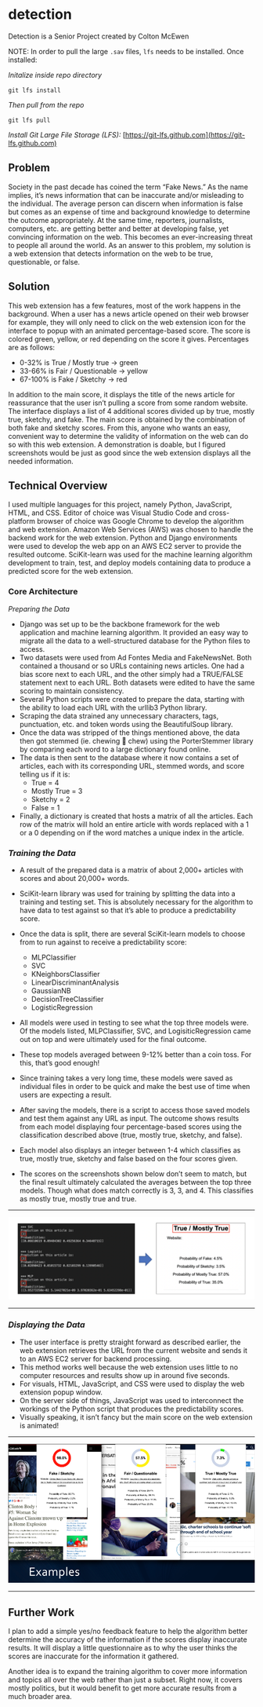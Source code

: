 # detection

Detection is a Senior Project created by Colton McEwen

NOTE: In order to pull the large `.sav` files, `lfs` needs to be installed. Once installed:

*Initalize inside repo directory*
```
git lfs install
```

*Then pull from the repo*
```
git lfs pull
```

*Install Git Large File Storage (LFS):* [https://git-lfs.github.com](https://git-lfs.github.com)

## **Problem**

Society in the past decade has coined the term “Fake News.” As the name implies, it’s news information that can be inaccurate and/or misleading to the individual. The average person can discern when information is false but comes as an expense of time and background knowledge to determine the outcome appropriately. At the same time, reporters, journalists, computers, etc. are getting better and better at developing false, yet convincing information on the web. This becomes an ever-increasing threat to people all around the world. As an answer to this problem, my solution is a web extension that detects information on the web to be true, questionable, or false.

## **Solution**

This web extension has a few features, most of the work happens in the background. When a user has a news article opened on their web browser for example, they will only need to click on the web extension icon for the interface to popup with an animated percentage-based score. The score is colored green, yellow, or red depending on the score it gives. Percentages are as follows:

- 0-32% is True / Mostly true -> green
- 33-66% is Fair / Questionable -> yellow
- 67-100% is Fake / Sketchy -> red

In addition to the main score, it displays the title of the news article for reassurance that the user isn’t pulling a score from some random website. The interface displays a list of 4 additional scores divided up by true, mostly true, sketchy, and fake. The main score is obtained by the combination of both fake and sketchy scores. From this, anyone who wants an easy, convenient way to determine the validity of information on the web can do so with this web extension. A demonstration is doable, but I figured screenshots would be just as good since the web extension displays all the needed information. 

## **Technical Overview**

I used multiple languages for this project, namely Python, JavaScript, HTML, and CSS. Editor of choice was Visual Studio Code and cross-platform browser of choice was Google Chrome to develop the algorithm and web extension. Amazon Web Services (AWS) was chosen to handle the backend work for the web extension. Python and Django environments were used to develop the web app on an AWS EC2 server to provide the resulted outcome. SciKit-learn was used for the machine learning algorithm development to train, test, and deploy models containing data to produce a predicted score for the web extension.

### **Core Architecture**
*Preparing the Data*

- Django was set up to be the backbone framework for the web application and machine learning algorithm. It provided an easy way to migrate all the data to a well-structured database for the Python files to access.
- Two datasets were used from Ad Fontes Media and FakeNewsNet. Both contained a thousand or so URLs containing news articles. One had a bias score next to each URL, and the other simply had a TRUE/FALSE statement next to each URL. Both datasets were edited to have the same scoring to maintain consistency. 
- Several Python scripts were created to prepare the data, starting with the ability to load each URL with the urllib3 Python library.
- Scraping the data strained any unnecessary characters, tags, punctuation, etc. and token words using the BeautifulSoup library.
- Once the data was stripped of the things mentioned above, the data then got stemmed (ie. chewing  chew) using the PorterStemmer library by comparing each word to a large dictionary found online.
- The data is then sent to the database where it now contains a set of articles, each with its corresponding URL, stemmed words, and score telling us if it is:
    - True = 4
    - Mostly True = 3
    - Sketchy = 2
    - False = 1
- Finally, a dictionary is created that hosts a matrix of all the articles. Each row of the matrix will hold an entire article with words replaced with a 1 or a 0 depending on if the word matches a unique index in the article.

### *Training the Data*

- A result of the prepared data is a matrix of about 2,000+ articles with scores and about 20,000+ words.
- SciKit-learn library was used for training by splitting the data into a training and testing set. This is absolutely necessary for the algorithm to have data to test against so that it’s able to produce a predictability score.
- Once the data is split, there are several SciKit-learn models to choose from to run against to receive a predictability score:
    - MLPClassifier
    - SVC
    - KNeighborsClassifier
    - LinearDiscriminantAnalysis
    - GaussianNB
    - DecisionTreeClassifier
    - LogisticRegression

- All models were used in testing to see what the top three models were. Of the models listed, MLPClassifier, SVC, and LogisiticRegression came out on top and were ultimately used for the final outcome.
- These top models averaged between 9-12% better than a coin toss. For this, that’s good enough!
- Since training takes a very long time, these models were saved as individual files in order to be quick and make the best use of time when users are expecting a result.
- After saving the models, there is a script to access those saved models and test them against any URL as input. The outcome shows results from each model displaying four percentage-based scores using the classification described above (true, mostly true, sketchy, and false).
- Each model also displays an integer between 1-4 which classifies as true, mostly true, sketchy and false based on the four scores given.
- The scores on the screenshots shown below don’t seem to match, but the final result ultimately calculated the averages between the top three models. Though what does match correctly is 3, 3, and 4. This classifies as mostly true, mostly true and true.

---

![alt text](screenshot.png)

---

### *Displaying the Data*

- The user interface is pretty straight forward as described earlier, the web extension retrieves the URL from the current website and sends it to an AWS EC2 server for backend processing.
- This method works well because the web extension uses little to no computer resources and results show up in around five seconds.
- For visuals, HTML, JavaScript, and CSS were used to display the web extension popup window.
- On the server side of things, JavaScript was used to interconnect the workings of the Python script that produces the predictability scores.
- Visually speaking, it isn’t fancy but the main score on the web extension is animated!

---

![alt text](screenshot1.png)

---

## Further Work
I plan to add a simple yes/no feedback feature to help the algorithm better determine the accuracy of the information if the scores display inaccurate results. It will display a little questionnaire as to why the user thinks the scores are inaccurate for the information it gathered.

Another idea is to expand the training algorithm to cover more information and topics all over the web rather than just a subset. Right now, it covers mostly politics, but it would benefit to get more accurate results from a much broader area.